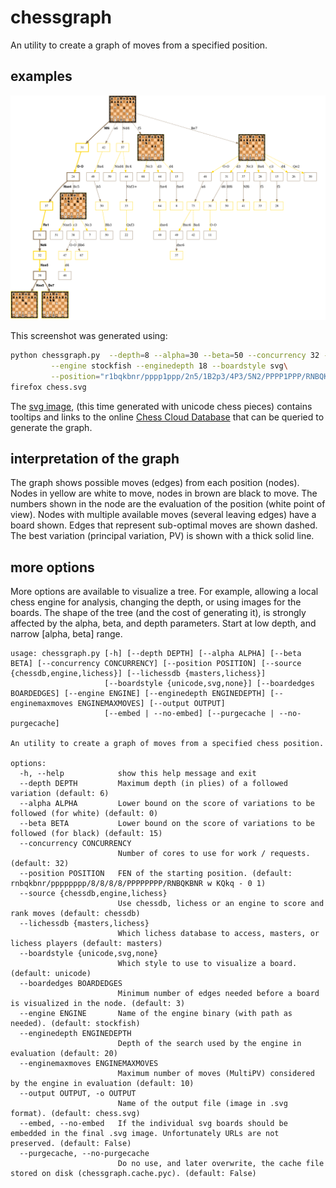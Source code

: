 # chessgraph

An utility to create a graph of moves from a specified position.

## examples

![Spanish](spanish.png)

This screenshot was generated using:

```bash
python chessgraph.py  --depth=8 --alpha=30 --beta=50 --concurrency 32 --source engine\
         --engine stockfish --enginedepth 18 --boardstyle svg\
         --position="r1bqkbnr/pppp1ppp/2n5/1B2p3/4P3/5N2/PPPP1PPP/RNBQK2R b KQkq - 0 1"
firefox chess.svg
```

The [svg image](https://github.com/vondele/chessgraph/raw/main/spanish.svg), (this time generated with unicode chess pieces) 
contains tooltips and links to the online [Chess Cloud Database](https://chessdb.cn/queryc_en/) 
that can be queried to generate the graph. 

## interpretation of the graph

The graph shows possible moves (edges) from each position (nodes).
Nodes in yellow are white to move, nodes in brown are black to move. 
The numbers shown in the node are the evaluation of the position (white point of view).
Nodes with multiple available moves (several leaving edges) have a board shown.
Edges that represent sub-optimal moves are shown dashed.
The best variation (principal variation, PV) is shown with a thick solid line.

## more options

More options are available to visualize a tree. For example, allowing a local chess engine for analysis, changing the depth, or using images for the boards. The shape of the tree (and the cost of generating it), is strongly affected by the alpha, beta, and depth parameters. Start at low depth, and narrow [alpha, beta] range.

```
usage: chessgraph.py [-h] [--depth DEPTH] [--alpha ALPHA] [--beta BETA] [--concurrency CONCURRENCY] [--position POSITION] [--source {chessdb,engine,lichess}] [--lichessdb {masters,lichess}]
                     [--boardstyle {unicode,svg,none}] [--boardedges BOARDEDGES] [--engine ENGINE] [--enginedepth ENGINEDEPTH] [--enginemaxmoves ENGINEMAXMOVES] [--output OUTPUT]
                     [--embed | --no-embed] [--purgecache | --no-purgecache]

An utility to create a graph of moves from a specified chess position.

options:
  -h, --help            show this help message and exit
  --depth DEPTH         Maximum depth (in plies) of a followed variation (default: 6)
  --alpha ALPHA         Lower bound on the score of variations to be followed (for white) (default: 0)
  --beta BETA           Lower bound on the score of variations to be followed (for black) (default: 15)
  --concurrency CONCURRENCY
                        Number of cores to use for work / requests. (default: 32)
  --position POSITION   FEN of the starting position. (default: rnbqkbnr/pppppppp/8/8/8/8/PPPPPPPP/RNBQKBNR w KQkq - 0 1)
  --source {chessdb,engine,lichess}
                        Use chessdb, lichess or an engine to score and rank moves (default: chessdb)
  --lichessdb {masters,lichess}
                        Which lichess database to access, masters, or lichess players (default: masters)
  --boardstyle {unicode,svg,none}
                        Which style to use to visualize a board. (default: unicode)
  --boardedges BOARDEDGES
                        Minimum number of edges needed before a board is visualized in the node. (default: 3)
  --engine ENGINE       Name of the engine binary (with path as needed). (default: stockfish)
  --enginedepth ENGINEDEPTH
                        Depth of the search used by the engine in evaluation (default: 20)
  --enginemaxmoves ENGINEMAXMOVES
                        Maximum number of moves (MultiPV) considered by the engine in evaluation (default: 10)
  --output OUTPUT, -o OUTPUT
                        Name of the output file (image in .svg format). (default: chess.svg)
  --embed, --no-embed   If the individual svg boards should be embedded in the final .svg image. Unfortunately URLs are not preserved. (default: False)
  --purgecache, --no-purgecache
                        Do no use, and later overwrite, the cache file stored on disk (chessgraph.cache.pyc). (default: False)
```
